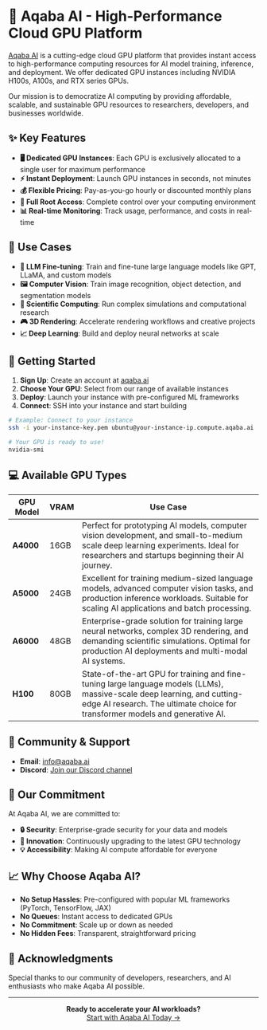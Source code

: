 # 🚀 Aqaba AI - High-Performance Cloud GPU Platform

[Aqaba AI](https://aqaba.ai) is a cutting-edge cloud GPU platform that provides instant access to high-performance computing resources for AI model training, inference, and deployment. We offer dedicated GPU instances including NVIDIA H100s, A100s, and RTX series GPUs.

Our mission is to democratize AI computing by providing affordable, scalable, and sustainable GPU resources to researchers, developers, and businesses worldwide.

## ✨ Key Features

- **🖥️ Dedicated GPU Instances**: Each GPU is exclusively allocated to a single user for maximum performance
- **⚡ Instant Deployment**: Launch GPU instances in seconds, not minutes
- **💰 Flexible Pricing**: Pay-as-you-go hourly or discounted monthly plans
- **🔧 Full Root Access**: Complete control over your computing environment
- **📊 Real-time Monitoring**: Track usage, performance, and costs in real-time

## 🎯 Use Cases

- **🤖 LLM Fine-tuning**: Train and fine-tune large language models like GPT, LLaMA, and custom models
- **🖼️ Computer Vision**: Train image recognition, object detection, and segmentation models
- **🧬 Scientific Computing**: Run complex simulations and computational research
- **🎮 3D Rendering**: Accelerate rendering workflows and creative projects
- **📈 Deep Learning**: Build and deploy neural networks at scale

## 🚀 Getting Started

1. **Sign Up**: Create an account at [aqaba.ai](https://aqaba.ai)
2. **Choose Your GPU**: Select from our range of available instances
3. **Deploy**: Launch your instance with pre-configured ML frameworks
4. **Connect**: SSH into your instance and start building

```bash
# Example: Connect to your instance
ssh -i your-instance-key.pem ubuntu@your-instance-ip.compute.aqaba.ai

# Your GPU is ready to use!
nvidia-smi
```
## 💻 Available GPU Types

| GPU Model | VRAM | Use Case |
|-----------|------|----------|
| **A4000** | 16GB | Perfect for prototyping AI models, computer vision development, and small-to-medium scale deep learning experiments. Ideal for researchers and startups beginning their AI journey. |
| **A5000** | 24GB | Excellent for training medium-sized language models, advanced computer vision tasks, and production inference workloads. Suitable for scaling AI applications and batch processing. |
| **A6000** | 48GB | Enterprise-grade solution for training large neural networks, complex 3D rendering, and demanding scientific simulations. Optimal for production AI deployments and multi-modal AI systems. |
| **H100** | 80GB | State-of-the-art GPU for training and fine-tuning large language models (LLMs), massive-scale deep learning, and cutting-edge AI research. The ultimate choice for transformer models and generative AI. |


## 🤝 Community & Support

- **Email**: [info@aqaba.ai](mailto:info@aqaba.ai)
- **Discord**: [Join our Discord channel](https://discord.gg/wPgj3Rpd)

## 🌱 Our Commitment

At Aqaba AI, we are committed to:

- **🔒 Security**: Enterprise-grade security for your data and models
- **🚀 Innovation**: Continuously upgrading to the latest GPU technology
- **💡 Accessibility**: Making AI compute affordable for everyone

## 📈 Why Choose Aqaba AI?

- **No Setup Hassles**: Pre-configured with popular ML frameworks (PyTorch, TensorFlow, JAX)
- **No Queues**: Instant access to dedicated GPUs
- **No Commitment**: Scale up or down as needed
- **No Hidden Fees**: Transparent, straightforward pricing

## 🙏 Acknowledgments

Special thanks to our community of developers, researchers, and AI enthusiasts who make Aqaba AI possible.

---

<div align="center">
  <strong>Ready to accelerate your AI workloads?</strong><br>
  <a href="https://aqaba.ai">Start with Aqaba AI Today →</a>
</div>
